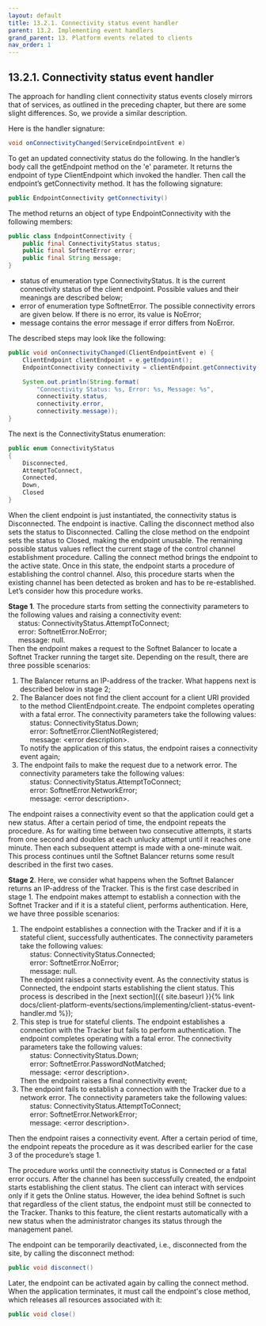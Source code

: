 ```yaml
---
layout: default
title: 13.2.1. Connectivity status event handler
parent: 13.2. Implementing event handlers
grand_parent: 13. Platform events related to clients
nav_order: 1
---
```


## 13.2.1. Connectivity status event handler

The approach for handling client connectivity status events closely mirrors that of services, as outlined in the preceding chapter, but there are some slight differences. So, we provide a similar description.  

Here is the handler signature:
```java
void onConnectivityChanged(ServiceEndpointEvent e)
```

To get an updated connectivity status do the following. In the handler’s body call the <span class="method">getEndpoint</span> method on the 'e' parameter. It returns the endpoint of type <span class="datatype">ClientEndpoint</span> which invoked the handler. Then call the endpoint’s <span class="method">getConnectivity</span> method. It has the following signature:
```java
public EndpointConnectivity getConnectivity()
```

The method returns an object of type <span class="datatype">EndpointConnectivity</span> with the following members:
```java
public class EndpointConnectivity {
    public final ConnectivityStatus status;
    public final SoftnetError error;
    public final String message;
}
```
*	<span class="field">status</span> of enumeration type <span class="datatype">ConnectivityStatus</span>. It is the current connectivity status of the client endpoint. Possible values and their meanings are described below;
*	<span class="field">error</span> of enumeration type <span class="datatype">SoftnetError</span>. The possible connectivity errors are given below. If there is no error, its value is NoError;
*	<span class="field">message</span> contains the error message if error differs from NoError.

The described steps may look like the following:
```java
public void onConnectivityChanged(ClientEndpointEvent e) {
    ClientEndpoint clientEndpoint = e.getEndpoint();
    EndpointConnectivity connectivity = clientEndpoint.getConnectivity();

    System.out.println(String.format(
        "Connectivity Status: %s, Error: %s, Message: %s",
        connectivity.status,
        connectivity.error,
        connectivity.message));
}
```

The next is the <span class="datatype">ConnectivityStatus</span> enumeration:
```java
public enum ConnectivityStatus
{
    Disconnected,
    AttemptToConnect,
    Connected,
    Down,
    Closed
}
```

When the client endpoint is just instantiated, the connectivity status is Disconnected. The endpoint is inactive. Calling the disconnect method also sets the status to Disconnected. Calling the close method on the endpoint sets the status to Closed, making the endpoint unusable. The remaining possible status values reflect the current stage of the control channel establishment procedure. Calling the connect method brings the endpoint to the active state. Once in this state, the endpoint starts a procedure of establishing the control channel. Also, this procedure starts when the existing channel has been detected as broken and has to be re-established. Let’s consider how this procedure works.  

**Stage 1**. The procedure starts from setting the connectivity parameters to the following values and raising a connectivity event:  
&nbsp;&nbsp;&nbsp;&nbsp;&nbsp;<span class="field">status</span>: <span class="datatype">ConnectivityStatus</span>.AttemptToConnect;  
&nbsp;&nbsp;&nbsp;&nbsp;&nbsp;<span class="field">error</span>: <span class="datatype">SoftnetError</span>.NoError;  
&nbsp;&nbsp;&nbsp;&nbsp;&nbsp;<span class="field">message</span>: null.  
Then the endpoint makes a request to the Softnet Balancer to locate a Softnet Tracker running the target site. Depending on the result, there are three possible scenarios:
1.	The Balancer returns an IP-address of the tracker. What happens next is described below in stage 2;
2.	The Balancer does not find the client account for a client URI provided to the method <span class="datatype">ClientEndpoint</span>.<span class="method">create</span>. The endpoint completes operating with a fatal error. The connectivity parameters take the following values:  
&nbsp;&nbsp;&nbsp;&nbsp;&nbsp;<span class="field">status</span>: <span class="datatype">ConnectivityStatus</span>.Down;  
&nbsp;&nbsp;&nbsp;&nbsp;&nbsp;<span class="field">error</span>: <span class="datatype">SoftnetError</span>.ClientNotRegistered;  
&nbsp;&nbsp;&nbsp;&nbsp;&nbsp;<span class="field">message</span>: &lt;error description&gt;.  
To notify the application of this status, the endpoint raises a connectivity event again;
3.	The endpoint fails to make the request due to a network error. The connectivity parameters take the following values:  
&nbsp;&nbsp;&nbsp;&nbsp;&nbsp;<span class="field">status</span>: <span class="datatype">ConnectivityStatus</span>.AttemptToConnect;  
&nbsp;&nbsp;&nbsp;&nbsp;&nbsp;<span class="field">error</span>: <span class="datatype">SoftnetError</span>.NetworkError;  
&nbsp;&nbsp;&nbsp;&nbsp;&nbsp;<span class="field">message</span>: &lt;error description&gt;.  

The endpoint raises a connectivity event so that the application could get a new status. After a certain period of time, the endpoint repeats the procedure. As for waiting time between two consecutive attempts, it starts from one second and doubles at each unlucky attempt until it reaches one minute. Then each subsequent attempt is made with a one-minute wait. This process continues until the Softnet Balancer returns some result described in the first two cases.  

**Stage 2**. Here, we consider what happens when the Softnet Balancer returns an IP-address of the Tracker. This is the first case described in stage 1. The endpoint makes attempt to establish a connection with the Softnet Tracker and if it is a stateful client, performs authentication. Here, we have three possible scenarios:
1.	The endpoint establishes a connection with the Tracker and if it is a stateful client, successfully authenticates. The connectivity parameters take the following values:  
&nbsp;&nbsp;&nbsp;&nbsp;&nbsp;<span class="field">status</span>: <span class="datatype">ConnectivityStatus</span>.Connected;  
&nbsp;&nbsp;&nbsp;&nbsp;&nbsp;<span class="field">error</span>: <span class="datatype">SoftnetError</span>.NoError;  
&nbsp;&nbsp;&nbsp;&nbsp;&nbsp;<span class="field">message</span>: null.  
The endpoint raises a connectivity event. As the connectivity status is Connected, the endpoint starts establishing the client status. This process is described in the [next section]({{ site.baseurl }}{% link docs/client-platform-events/sections/implementing/client-status-event-handler.md %});
2.	This step is true for stateful clients. The endpoint establishes a connection with the Tracker but fails to perform authentication. The endpoint completes operating with a fatal error. The connectivity parameters take the following values:  
&nbsp;&nbsp;&nbsp;&nbsp;&nbsp;<span class="field">status</span>: <span class="datatype">ConnectivityStatus</span>.Down;  
&nbsp;&nbsp;&nbsp;&nbsp;&nbsp;<span class="field">error</span>: <span class="datatype">SoftnetError</span>.PasswordNotMatched;  
&nbsp;&nbsp;&nbsp;&nbsp;&nbsp;<span class="field">message</span>: &lt;error description&gt;.  
Then the endpoint raises a final connectivity event;
3.	The endpoint fails to establish a connection with the Tracker due to a network error. The connectivity parameters take the following values:  
&nbsp;&nbsp;&nbsp;&nbsp;&nbsp;<span class="field">status</span>: <span class="datatype">ConnectivityStatus</span>.AttemptToConnect;  
&nbsp;&nbsp;&nbsp;&nbsp;&nbsp;<span class="field">error</span>: <span class="datatype">SoftnetError</span>.NetworkError;  
&nbsp;&nbsp;&nbsp;&nbsp;&nbsp;<span class="field">message</span>: &lt;error description&gt;.  

Then the endpoint raises a connectivity event. After a certain period of time, the endpoint repeats the procedure as it was described earlier for the case 3 of the procedure’s stage 1.  

The procedure works until the connectivity status is Connected or a fatal error occurs. After the channel has been successfully created, the endpoint starts establishing the client status. The client can interact with services only if it gets the Online status. However, the idea behind Softnet is such that regardless of the client status, the endpoint must still be connected to the Tracker. Thanks to this feature, the client restarts automatically with a new status when the administrator changes its status through the management panel.  

The endpoint can be temporarily deactivated, i.e., disconnected from the site, by calling the <span class="method">disconnect</span> method:
```java
public void disconnect()
```

Later, the endpoint can be activated again by calling the <span class="method">connect</span> method. When the application terminates, it must call the endpoint's <span class="method">close</span> method, which releases all resources associated with it:
```java
public void close()
```
